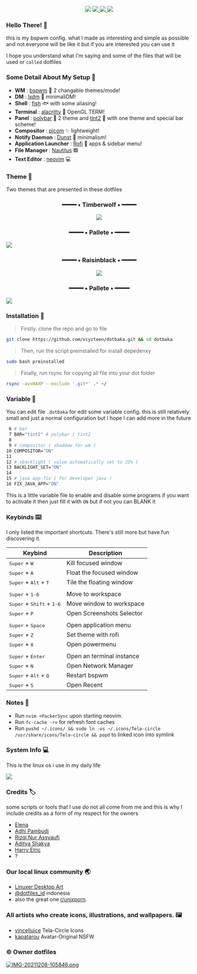 <p align="center">
<img src="https://i.postimg.cc/hj4CCsD4/IMG-20211207-230730.png"/>
<a href="https://github.com/vcyzteen/dotbaka/stargazers">
        <img src="https://img.shields.io/github/stars/vcyzteen/dotbaka?color=%238dc776&labelColor=%23101415&style=flat-square">
    </a>
    <a href="https://github.com/vcyzteen/dotbaka/network/members/">
        <img src="https://img.shields.io/github/forks/vcyzteen/dotbaka?color=%2384a0c6&labelColor=%23101415&style=flat-square">
    </a>
    <img src="https://img.shields.io/github/repo-size/vcyzteen/dotbaka?color=%23e7ac7e&labelColor=%23101415&style=flat-square">
</a>
  
### Hello There! 👋
this is my bspwm config. what I made as interesting and simple as possible and not everyone will be like it but if you are interested you can use it

I hope you understand what I'm saying and some of the files that will be used or `called` dotfiles

### Some Detail About My Setup 📝
   * <b>WM</b> : [bspwm](https://github.com/baskerville/bspwm) 🎨 2 changable themes/mode!
   * <b>DM</b> : [lxdm](https://blog.lxde.org/2009/09/10/lxdm-new-display-manager/) 🌼 minimaliDM!
   * <b>Shell</b> : [fish](https://github.com/fish-shell/fish-shell) 🐟 with some aliasing!
   * <b>Terminal</b> : [alacritty](https://github.com/alacritty/alacritty) 🚀 OpenGL TERM!
   * <b>Panel</b> : [polybar](https://github.com/polybar/polybar) 🧬 2 theme and [tint2](https://gitlab.com/o9000/tint2) 📯 with one theme and special bar scheme!
   * <b>Compositor</b> : [picom](https://github.com/yshui/picom) ✨ lightweight!
   * <b>Notify Daemon</b> : [Dunst](https://github.com/dunst-project/dunst) 🍃 minimalism!
   * <b>Application Launcher</b> : [Rofi](https://github.com/davatorium/rofi) 🚀 apps & sidebar menu!
   * <b>File Manager</b> : [Nautilus](https://github.com/GNOME/nautilus) 🟦
   * <b>Text Editor</b> : [neovim](https://neovim.io/) 💻

### Theme 🎨
Two themes that are presented in these dotfiles

### <p align="center">━━━━ • Timberwolf • ━━━━</p>
<p align="center">
  <kbd><img src="https://i.postimg.cc/s2ddtXYG/office-lady.png"/></kbd>

### <p align="center">━━━━ • Pallete • ━━━━</p>
  <kbd><img src="https://i.postimg.cc/LX8WFfs7/IMG-20211208-105550.png"/></kbd>

### <p align="center">━━━━ • Raisinblack • ━━━━</p>
  
<p align="center">
  <kbd><img src="https://i.postimg.cc/gjkPNTvM/2021-12-25-18-26-07-screenshot.png"/></kbd>

### <p align="center">━━━━ • Pallete • ━━━━</p>
  <kbd><img src="https://i.postimg.cc/d0mvn87T/IMG-20211208-103924.png"/></kbd>

### Installation 🍙
>Firstly. clone the repo and go to file
```sh
git clone https://github.com/vcyzteen/dotbaka.git && cd dotbaka
```
> Then, run the script preinstalled for install depedenxy
```sh
sudo bash preinstalled
```
> Finally, run rsync for copying all file into your dot folder
```sh
rsync -avxHAXP --exclude '.git*' .* ~/
```

### Variable 📝
You can edit file `.dotbaka` for edit some variable config. this is still relatively small and just a normal configuration but I hope I can add more in the future
```sh
 6 # bar
 7 BAR="tint2" # polybar / tint2
 8
 9 # compositor ( shaddow for wm )
10 COMPOSITOR="ON"
11
12 # xbacklight ( value automatically set to 25% )
13 BACKLIGHT_SET="ON"
14
15 # java app fix ( for developer java )
16 FIX_JAVA_APP="ON"
```
This is a little variable file to enable and disable some programs
if you want to activate it then just fill it with `ON` but if not you can BLANK it

### Keybinds ⌨️

   I only listed the important shortcuts. There's still more but have fun discovering it.

   |                               Keybind                                |         Description         |
   | -------------------------------------------------------------------- | --------------------------- |
   | <kbd>Super</kbd> + <kbd>W</kbd>                                      | Kill focused window         ||                                                                      |                             |
   | <kbd>Super</kbd> + <kbd>A</kbd>                                      | Float the focused window    |
   | <kbd>Super</kbd> + <kbd>Alt</kbd> + <kbd>T</kbd>                     | Tile the floating window    |
   |                                                                      |                             |
   | <kbd>Super</kbd> + <kbd>1-6</kbd>                                    | Move to workspace           |
   | <kbd>Super</kbd> + <kbd>Shift</kbd> + <kbd>1-6</kbd>                 | Move window to workspace    |
   | <kbd>Super</kbd> + <kbd>P</kbd>                                      | Open Screenshots Selector   |
   |                                                                      |                             |
   | <kbd>Super</kbd> + <kbd>Space</kbd>                                  | Open application menu       |
   | <kbd>Super</kbd> + <kbd>Z</kbd>                                      | Set theme with rofi         |
   | <kbd>Super</kbd> + <kbd>X</kbd>                                      | Open powermenu              |                                                                    |                             |
   |                                                                      |                             | 
   | <kbd>Super</kbd> + <kbd>Enter</kbd>                                  | Open an terminal instance   |
   | <kbd>Super</kbd> + <kbd>N</kbd>                                      | Open Network Manager        |
   | <kbd>Super</kbd> + <kbd>Alt</kbd> + <kbd>Q</kbd>                     | Restart bspwm               |
   | <kbd>Super</kbd> + <kbd>S</kbd>                                      | Open Recent                 |

  
### Notes 📖
  * Run `nvim +PackerSync` upon starting neovim.
  * Run `fc-cache -rv` for refresh font caches
  * Run `pushd ~/.icons/ && sudo ln -vs ~/.icons/Tela-circle /usr/share/icons/Tela-circle && popd` to linked icon into symlink

### System Info 💻
This is the linux os i use in my daily life

<kbd><img src="https://i.postimg.cc/y8LGQ3Wz/2021-12-25-23-18-14-screenshot.png"/></kbd>

### Credits 🏷
some scripts or tools that I use do not all come from me and this is why I include credits as a form of my respect for the owners
  - [Elena](https://github.com/elenapan)
  - [Adhi Pambudi](https://github.com/addy-dclxvi)
  - [Rizqi Nur Assyaufi](https://github.com/bandithijo)
  - [Aditya Shakya](https://github.com/adi1090x)
  - [Harry Elric](https://github.com/owl4ce)
  - ?
 
### Our local linux community 🌏
  - [Linuxer Desktop Art](https://facebook.com/groups/linuxart)
  - [@dotfiles_id](https://t.me/dotfiles_id) indonesia
  - also the great one [r/unixporn](https://www.reddit.com/r/unixporn).

### All artists who create icons, illustrations, and wallpapers. 🖼
  - [vinceliuice](https://github.com/vinceliuice) Tela-Circle Icons
  - [kapatarou](https://safebooru.donmai.us/posts?tags=kapatarou) Avatar-Original NSFW

### © Owner dotfiles
[![IMG-20211208-105846.png](https://i.postimg.cc/pLZbNPZm/IMG-20211208-105846.png)](https://postimg.cc/sMv07dbz)
